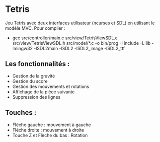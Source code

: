 # Tetris
Jeu Tetris avec deux interfaces utilisateur (ncurses et SDL) en utilisant le modèle MVC.
Pour compiler :
 - gcc src/controller/main.c src/view/TetrisViewSDL.c src/view/TetrisViewSDL.h src/model/*.c  -o bin/prog -I include -L lib -lmingw32 -lSDL2main -lSDL2 -lSDL2_image -lSDL2_ttf  

## Les fonctionnalités :
- Gestion de la gravité
- Gestion du score
- Gestion des mouvements et rotations
- Affichage de la pièce suivante
- Suppression des lignes

## Touches :
- Flèche gauche : mouvement à gauche
- Flèche droite : mouvement à droite
- Touche Z et Flèche du bas : Rotation
